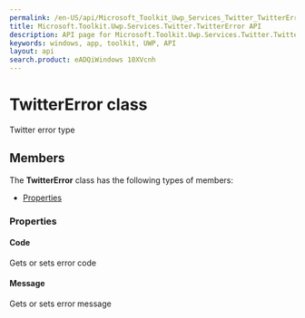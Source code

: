 ```yaml
---
permalink: /en-US/api/Microsoft_Toolkit_Uwp_Services_Twitter_TwitterError.htm
title: Microsoft.Toolkit.Uwp.Services.Twitter.TwitterError API 
description: API page for Microsoft.Toolkit.Uwp.Services.Twitter.TwitterError
keywords: windows, app, toolkit, UWP, API
layout: api
search.product: eADQiWindows 10XVcnh
---
```



# TwitterError class

Twitter error type

## Members

The **TwitterError** class has the following types of members:

* [Properties](#Properties)

### Properties

#### Code

Gets or sets error code



#### Message

Gets or sets error message


